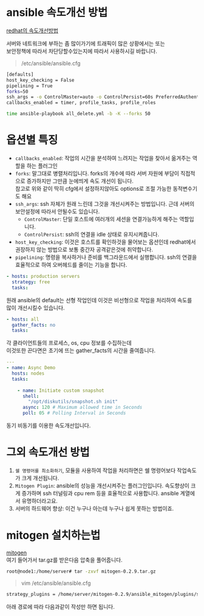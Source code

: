 # ansible 속도개선 방법
[redhat의 속도개선방법](https://www.redhat.com/sysadmin/faster-ansible-playbook-execution)  

서버와 네트워크에 부하는 좀 많이가기에 트래픽이 많은 상황에서는 또는  
보안정책에 따라서 차단당할수있는지에 따라서 사용하시길 바랍니다.  

> /etc/ansible/ansible.cfg
``` bash
[defaults]
host_key_checking = False
pipelining = True
forks=50
ssh_args = -o ControlMaster=auto -o ControlPersist=60s PreferredAuthentications=publickey
callbacks_enabled = timer, profile_tasks, profile_roles
```


``` bash
time ansible-playbook all_delete.yml -b -K --forks 50
```

# 옵션별 특징

* `callbacks_enabled`: 작업의 시간을 분석하여 느려지는 작업을 찾아서 옮겨주는 역할을 하는 플러그인
* `forks`: 말그대로 병렬처리입니다. forks의 개수에 따라 서버 자원에 부담이 직접적으로 증가하지만 그만큼 눈에띄게 속도 개선이 됩니다.  <br> 참고로 위와 같이 딱히 cfg에서 설정하지않아도 options로 조절 가능한 동적변수기도 해요
* `ssh_args`: ssh 자체가 원래 느린데 그것을 개선시켜주는 방법입니다. 근데 서버의 보안설정에 따라서 안될수도 있습니다.  
    * `ControlMaster`: 단일 호스트에 여러개의 세션을 연결가능하게 해주는 역할입니다.
    * `ControlPersist`: ssh의 연결을 idle 상태로 유지시켜줍니다.
* `host_key_checking`: 이것은 호스트를 확인하것을 물어보는 옵션인데 redhat에서 권장하지 않는 방법으로 보통 중간자 공격같은것에 취약합니다.
* `pipelining`: 명령을 복사하거나 준비를 백그라운드에서 실행합니다. ssh의 연결을 효율적으로 하여 오버헤드를 줄이는 기능을 합니다.  


``` yml
- hosts: production servers
  strategy: free
  tasks:
```
원래 ansible의 default는 선형 작업인데 이것은 비선형으로 작업을 처리하여 속도를 많이 개선시킬수 있습니다.  


``` yml
- hosts: all
  gather_facts: no
  tasks:
```
각 클라이언트들의 프로세스, os, cpu 정보를 수집하는데  
이것또한 끈다면은 초기에 뜨는 gather_facts의 시간을 줄여줍니다.  


``` yml
​​​​---
- name: Async Demo
  hosts: nodes
  tasks:
    
    - name: Initiate custom snapshot
      shell:
        "/opt/diskutils/snapshot.sh init"
      async: 120 # Maximum allowed time in Seconds
      poll: 05 # Polling Interval in Seconds
```
동기 비동기를 이용한 속도개선입니다.  

# 그외 속도개선 방법

1. `쉘 명령어를 최소화하기`, 모듈을 사용하여 작업을 처리하면은 쉘 명령어보다 작업속도가 크게 개선됩니다.  
2. `Mitogen Plugin`: ansible의 성능을 개선시켜주는 플러그인입니다. 속도향상이 크게 증가하며 ssh 터널링과 cpu rem 등을 효율적으로 사용합니다. ansible 계열에서 유명하더라고요.  
3. 서버의 하드웨어 향상: 이건 누구나 아는데 누구나 쉽게 못하는 방법이죠. 


# mitogen 설치하는법

[mitogen](https://mitogen.networkgenomics.com/ansible_detailed.html)  
여기 들어가서 tar.gz를 받은다음 압축을 풀어줍니다.  

``` bash
root@node1:/home/server# tar -zxvf mitogen-0.2.9.tar.gz
```

> vim /etc/ansible/ansible.cfg
``` bash
strategy_plugins = /home/server/mitogen-0.2.9/ansible_mitogen/plugins/strategy
```
아래 경로에 따라 다음과같이 작성만 하면 됩니다.
